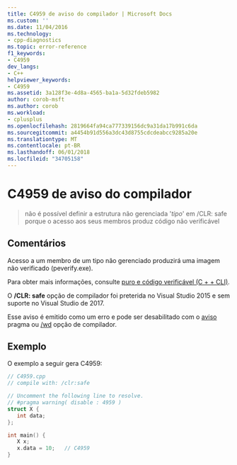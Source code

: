 ```yaml
---
title: C4959 de aviso do compilador | Microsoft Docs
ms.custom: ''
ms.date: 11/04/2016
ms.technology:
- cpp-diagnostics
ms.topic: error-reference
f1_keywords:
- C4959
dev_langs:
- C++
helpviewer_keywords:
- C4959
ms.assetid: 3a128f3e-4d8a-4565-ba1a-5d32fdeb5982
author: corob-msft
ms.author: corob
ms.workload:
- cplusplus
ms.openlocfilehash: 2819664fa94ca777339156dc9a31da17b991c6da
ms.sourcegitcommit: a4454b91d556a3dc43d8755cdcdeabcc9285a20e
ms.translationtype: MT
ms.contentlocale: pt-BR
ms.lasthandoff: 06/01/2018
ms.locfileid: "34705158"
---
```

# <a name="compiler-warning-c4959"></a>C4959 de aviso do compilador

> não é possível definir a estrutura não gerenciada '*tipo*' em /CLR: safe porque o acesso aos seus membros produz código não verificável

## <a name="remarks"></a>Comentários

Acesso a um membro de um tipo não gerenciado produzirá uma imagem não verificado (peverify.exe).

Para obter mais informações, consulte [puro e código verificável (C + + CLI)](../../dotnet/pure-and-verifiable-code-cpp-cli.md).

O **/CLR: safe** opção de compilador foi preterida no Visual Studio 2015 e sem suporte no Visual Studio de 2017.

Esse aviso é emitido como um erro e pode ser desabilitado com o [aviso](../../preprocessor/warning.md) pragma ou [/wd](../../build/reference/compiler-option-warning-level.md) opção de compilador.

## <a name="example"></a>Exemplo

O exemplo a seguir gera C4959:

```cpp
// C4959.cpp
// compile with: /clr:safe

// Uncomment the following line to resolve.
// #pragma warning( disable : 4959 )
struct X {
   int data;
};

int main() {
   X x;
   x.data = 10;   // C4959
}
```